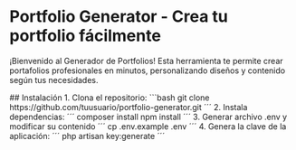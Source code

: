 # Portfolio Generator - Crea tu portfolio fácilmente

<p>
    ¡Bienvenido al Generador de Portfolios! Esta herramienta te permite crear portafolios profesionales en minutos, personalizando diseños y contenido según tus necesidades.
</p>
## Instalación
1. Clona el repositorio:
   ```bash
   git clone https://github.com/tuusuario/portfolio-generator.git
´´´
2. Instala dependencias:
´´´
composer install
npm install
´´´
3. Generar archivo .env y modificar su contenido
´´´
cp .env.example .env
´´´
4. Genera la clave de la aplicación:
´´´
php artisan key:generate
´´´
